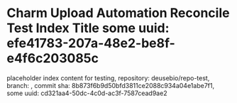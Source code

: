 # Charm Upload Automation Reconcile Test Index Title some uuid: efe41783-207a-48e2-be8f-e4f6c203085c
 placeholder index content for testing,  repository: deusebio/repo-test,  branch: ,  commit sha: 8b873f6b9d50bfd3811ce2088c934a04e1abe7f1,  some uuid: cd321aa4-50dc-4c0d-ac3f-7587cead9ae2
